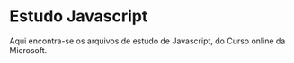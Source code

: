 # Estudo Javascript

Aqui encontra-se os arquivos de estudo de Javascript, do Curso online da Microsoft.
